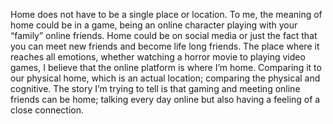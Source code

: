 Home does not have to be a single place or location. To me, the meaning of home could be in a game, being an online character 
playing with your “family” online friends. Home could be on social media or just the fact that you can meet new friends and 
become life long friends. The place where it reaches all emotions, whether watching a horror movie to playing video games, 
I believe that the online platform is where I’m home. Comparing it to our physical home, which is an actual location; comparing 
the physical and cognitive. The story I’m trying to tell is that gaming and meeting online friends can be home; talking every day 
online but also having a feeling of a close connection. 
